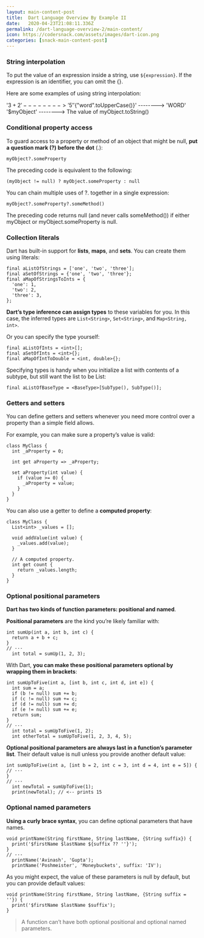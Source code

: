 ```yaml
---
layout: main-content-post
title:  Dart Language Overview By Example II
date:   2020-04-23T21:08:11.336Z
permalink: /dart-language-overview-2/main-content/
icon: https://codersnack.com/assets/images/dart-icon.png
categories: [snack-main-content-post]
---
```


### String interpolation
To put the value of an expression inside a string, use ```${expression}```. If the expression is an identifier, you can omit the {}.

Here are some examples of using string interpolation:

'${3 + 2}'	 	                -------->           '5'
'${"word".toUpperCase()}' -------->	       'WORD'
'$myObject'	 	            -------->            The value of myObject.toString()

### Conditional property access
To guard access to a property or method of an object that might be null, **put a question mark (?) before the dot** (.):

```
myObject?.someProperty
```
The preceding code is equivalent to the following:

```
(myObject != null) ? myObject.someProperty : null
```
You can chain multiple uses of ?. together in a single expression:

```
myObject?.someProperty?.someMethod()
```
The preceding code returns null (and never calls someMethod()) if either myObject or myObject.someProperty is null.

### Collection literals
Dart has built-in support for **lists**, **maps**, and **sets**. You can create them using literals:

```
final aListOfStrings = ['one', 'two', 'three'];
final aSetOfStrings = {'one', 'two', 'three'};
final aMapOfStringsToInts = {
  'one': 1,
  'two': 2,
  'three': 3,
};
```
**Dart’s type inference can assign types** to these variables for you. In this case, the inferred types are ```List<String>```, ```Set<String>```, and ```Map<String, int>```.

Or you can specify the type yourself:

```
final aListOfInts = <int>[];
final aSetOfInts = <int>{};
final aMapOfIntToDouble = <int, double>{};
```
Specifying types is handy when you initialize a list with contents of a subtype, but still want the list to be List<BaseType>:

```
final aListOfBaseType = <BaseType>[SubType(), SubType()];
```

### Getters and setters
You can define getters and setters whenever you need more control over a property than a simple field allows.

For example, you can make sure a property’s value is valid:

```
class MyClass {
  int _aProperty = 0;

  int get aProperty => _aProperty;

  set aProperty(int value) {
    if (value >= 0) {
      _aProperty = value;
    }
  }
}
```
You can also use a getter to define a **computed property**:

```
class MyClass {
  List<int> _values = [];

  void addValue(int value) {
    _values.add(value);
  }

  // A computed property.
  int get count {
    return _values.length;
  }
}
```

### Optional positional parameters
**Dart has two kinds of function parameters: positional and named**. 

**Positional parameters** are the kind you’re likely familiar with:

```
int sumUp(int a, int b, int c) {
  return a + b + c;
}
// ···
  int total = sumUp(1, 2, 3);
```

With Dart, **you can make these positional parameters optional by wrapping them in brackets**:

```
int sumUpToFive(int a, [int b, int c, int d, int e]) {
  int sum = a;
  if (b != null) sum += b;
  if (c != null) sum += c;
  if (d != null) sum += d;
  if (e != null) sum += e;
  return sum;
}
// ···
  int total = sumUpToFive(1, 2);
  int otherTotal = sumUpToFive(1, 2, 3, 4, 5);
```

**Optional positional parameters are always last in a function’s parameter list**. Their default value is null unless you provide another default value:

```
int sumUpToFive(int a, [int b = 2, int c = 3, int d = 4, int e = 5]) {
// ···
}
// ···
  int newTotal = sumUpToFive(1);
  print(newTotal); // <-- prints 15
```

### Optional named parameters
**Using a curly brace syntax**, you can define optional parameters that have names.

```
void printName(String firstName, String lastName, {String suffix}) {
  print('$firstName $lastName ${suffix ?? ''}');
}
// ···
  printName('Avinash', 'Gupta');
  printName('Poshmeister', 'Moneybuckets', suffix: 'IV');
```
As you might expect, the value of these parameters is null by default, but you can provide default values:

```
void printName(String firstName, String lastName, {String suffix = ''}) {
  print('$firstName $lastName $suffix');
}
```
> A function can’t have both optional positional and optional named parameters.